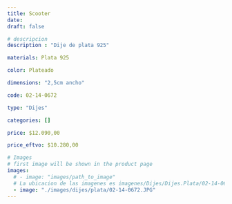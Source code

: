 ```yaml
---
title: Scooter
date: 
draft: false

# descripcion
description : "Dije de plata 925"

materials: Plata 925

color: Plateado

dimensions: "2,5cm ancho"

code: 02-14-0672

type: "Dijes"

categories: []

price: $12.090,00

price_eftvo: $10.280,00

# Images
# first image will be shown in the product page
images:
  # - image: "images/path_to_image"
  # La ubicacion de las imagenes es imagenes/Dijes/Dijes.Plata/02-14-0672-scooter
  - image: "./images/dijes/plata/02-14-0672.JPG"
---
```

